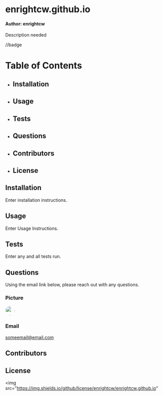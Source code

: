 
# enrightcw.github.io
#### Author: enrightcw

Description needed

//badge 

# Table of Contents
* ## Installation
* ## Usage
* ## Tests
* ## Questions
* ## Contributors
* ## License

## Installation

Enter installation instructions.

## Usage

Enter Usage Instructions.

## Tests

Enter any and all tests run.

## Questions

Using the email link below, please reach out with any questions.

### Picture
<img src="https://avatars2.githubusercontent.com/u/58670012?v=4" width="30" style="border-radius: 15px"> <br />
### Email <br />
someemail@email.com

## Contributors



## License

<img src="https://img.shields.io/github/license/enrightcw/enrightcw.github.io"
